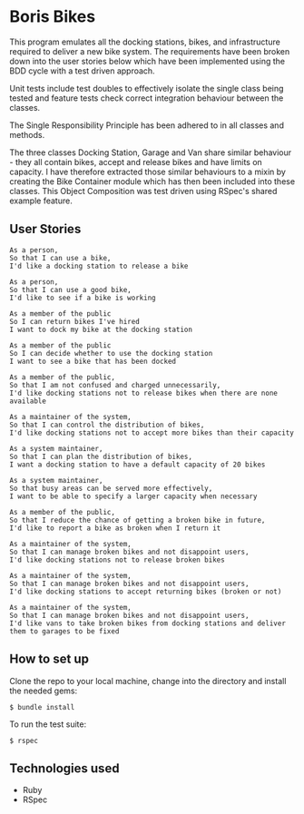 # Boris Bikes
This program emulates all the docking stations, bikes, and infrastructure required
to deliver a new bike system. The requirements have been broken down into the  user
stories below which have been implemented using the BDD cycle with a test driven
approach.

Unit tests include test doubles to effectively isolate the single class being tested
and feature tests check correct integration behaviour between the classes.

The Single Responsibility Principle has been adhered to in all classes and methods.

The three classes Docking Station, Garage and Van share similar behaviour - they
all contain bikes, accept and release bikes and have limits on capacity. I have
therefore extracted those similar behaviours to a mixin by creating the Bike Container
module which has then been included into these classes. This Object Composition
was test driven using RSpec's shared example feature.

## User Stories
```
As a person,
So that I can use a bike,
I'd like a docking station to release a bike

As a person,
So that I can use a good bike,
I'd like to see if a bike is working

As a member of the public
So I can return bikes I've hired
I want to dock my bike at the docking station

As a member of the public
So I can decide whether to use the docking station
I want to see a bike that has been docked

As a member of the public,
So that I am not confused and charged unnecessarily,
I'd like docking stations not to release bikes when there are none available

As a maintainer of the system,
So that I can control the distribution of bikes,
I'd like docking stations not to accept more bikes than their capacity

As a system maintainer,
So that I can plan the distribution of bikes,
I want a docking station to have a default capacity of 20 bikes

As a system maintainer,
So that busy areas can be served more effectively,
I want to be able to specify a larger capacity when necessary

As a member of the public,
So that I reduce the chance of getting a broken bike in future,
I'd like to report a bike as broken when I return it

As a maintainer of the system,
So that I can manage broken bikes and not disappoint users,
I'd like docking stations not to release broken bikes

As a maintainer of the system,
So that I can manage broken bikes and not disappoint users,
I'd like docking stations to accept returning bikes (broken or not)

As a maintainer of the system,
So that I can manage broken bikes and not disappoint users,
I'd like vans to take broken bikes from docking stations and deliver them to garages to be fixed
```

## How to set up
Clone the repo to your local machine, change into the directory and install the needed gems:
```
$ bundle install
```
To run the test suite:
```
$ rspec
```

## Technologies used
- Ruby
- RSpec
